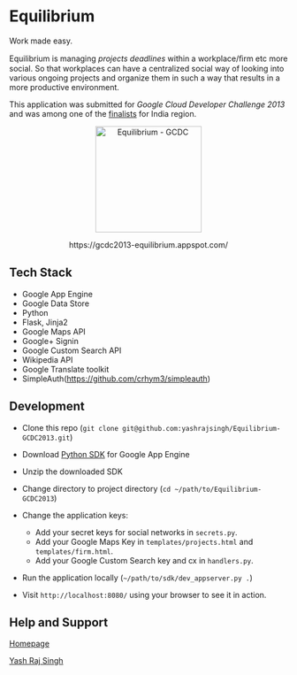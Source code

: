Equilibrium
==============
Work made easy.

Equilibrium is managing *projects deadlines* within a workplace/ﬁrm etc more social. So that workplaces can have a centralized
social way of looking into various ongoing projects and organize them in such a way that results in a more productive environment.

This application was submitted for *Google Cloud Developer Challenge 2013* and was among one of the [finalists](http://www.google.com/events/gcdc2013/finalists.html) for India region.

<p align="center">
  <img src="https://gcdc2013-equilibrium.appspot.com/img/Hinder2.png" style="height: 192px;width:192px;" alt="Equilibrium - GCDC">
</p>

<p align="center">
https://gcdc2013-equilibrium.appspot.com/
</p>


Tech Stack
----------

* Google App Engine
* Google Data Store
* Python
* Flask, Jinja2
* Google Maps API
* Google+ Signin
* Google Custom Search API
* Wikipedia API
* Google Translate toolkit
* SimpleAuth(https://github.com/crhym3/simpleauth)



Development
-----------

* Clone this repo (`git clone git@github.com:yashrajsingh/Equilibrium-GCDC2013.git`)
* Download [Python SDK](https://developers.google.com/appengine/downloads#Google_App_Engine_SDK_for_Python "Python SDK for Google App Engine") for Google App Engine
* Unzip the downloaded SDK
* Change directory to project directory (`cd ~/path/to/Equilibrium-GCDC2013`)
* Change the application keys:
	- Add your secret keys for social networks in `secrets.py`.
	- Add your Google Maps Key in `templates/projects.html` and `templates/firm.html`.
	- Add your Google Custom Search key and cx in `handlers.py`.
	
* Run the application locally (`~/path/to/sdk/dev_appserver.py .`)
* Visit `http://localhost:8080/` using your browser to see it in action.



Help and Support
--------------

[Homepage](https://gcdc2013-equilibrium.appspot.com/)

[Yash Raj Singh](http://yashrajsingh.net/)